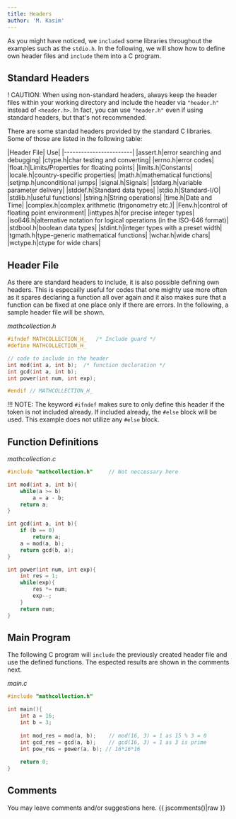 ```yaml
---
title: Headers
author: 'M. Kasim'
---
```


As you might have noticed, we `include`d some libraries throughout the examples  such as the `stdio.h`. In the following, we will show how to define own header files and `include` them into a C program.

## Standard Headers
! CAUTION: When using non-standard headers, always keep the header files within your working directory and include the header via `"header.h"` instead of `<header.h>`. In fact, you can use `"header.h"` even if using standard headers, but that's not recommended.

There are some standad headers provided by the standard C libraries. Some of those are listed in the following table:

|Header File| Use|
|------------------------|
|assert.h|error searching and debugging|
|ctype.h|char testing and converting|
|errno.h|error codes|
|float.h|Limits/Properties for floating points|
|limits.h|Constants|
|locale.h|country-specific properties|
|math.h|mathematical functions|
|setjmp.h|unconditional jumps|
|signal.h|Signals|
|stdarg.h|variable parameter delivery|
|stddef.h|Standard data types|
|stdio.h|Standard-I/O|
|stdlib.h|useful functions|
|string.h|String operations|
|time.h|Date and Time|
|complex.h|complex arithmetic (trigonometry etc.)|
|Fenv.h|control of floating point environment|
|inttypes.h|for precise integer types|
|iso646.h|alternative notation for logical operations (in the ISO-646 format)|
|stdbool.h|boolean data types|
|stdint.h|integer types with a preset width|
|tgmath.h|type-generic mathematical functions|
|wchar.h|wide chars|
|wctype.h|ctype for wide chars|


## Header File
As there are standard headers to include, it is also possible defining own headers. This is especailly useful for codes that one mighty use more often as it spares declaring a function all over again and it also makes sure that a function can be fixed at one place only if there are errors.
In the following, a sample header file will be shown.

_mathcollection.h_
```H
#ifndef MATHCOLLECTION_H_   /* Include guard */
#define MATHCOLLECTION_H_

// code to include in the header
int mod(int a, int b);  /* function declaration */
int gcd(int a, int b);
int power(int num, int exp);

#endif // MATHCOLLECTION_H_
```

!!! NOTE: The keyword `#ifndef` makes sure to only define this header if the token is not included already. If included already, the `#else` block will be used. This example does not utilize any `#else` block.


## Function Definitions
_mathcollection.c_

```C
#include "mathcollection.h"     // Not neccessary here

int mod(int a, int b){
    while(a >= b)
        a = a - b;
    return a;
}

int gcd(int a, int b){
    if (b == 0)
        return a;
    a = mod(a, b);
    return gcd(b, a);
}

int power(int num, int exp){
    int res = 1;
    while(exp){
        res *= num;
        exp--;
    }
    return num;
}
```

## Main Program
The following C program will `include`  the previously created header file and use the defined functions. The espected results are shown in the comments next.

_main.c_
```C
#include "mathcollection.h"

int main(){
    int a = 16;
    int b = 3;
    
    int mod_res = mod(a, b);	// mod(16, 3) = 1 as 15 % 3 = 0
    int gcd_res = gcd(a, b);	// gcd(16, 3) = 1 as 3 is prime
    int pow_res = power(a, b); // 16*16*16
    
    return 0;
}
```


## Comments
You may leave comments and/or suggestions here.
{{ jscomments()|raw }}